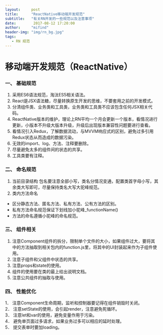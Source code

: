 ---layout:     posttitle:      "ReactNative移动端开发规范"subtitle:   "有关RN开发的一些规范以及注意事项"date:        2017-08-12 17:20:00author:     "mifind"header-img: "img/rn_bg.jpg"tags:   - RN 规范---# 移动端开发规范（ReactNative）### 一、	基础规范1.	采用ES6语法规范，淘汰ES5相关语法。<br>2.	React是JSX语法糖，尽量转换原生开发的思维，不要套用之前的开发模式。<br>3.	分清组件类、业务类和工具类，业务类和工具类不应该包含任何JSX相关代码。<br>4.	ReactNative版本的维护，理论上RN平均一个月会更新一个版本，看情况进行更新，小版本不升级大版本升级，升级后出现版本兼容性问题要进行查看。<br>5.	看情况引入Redux，了解数据流动，与MVVM响应式的区别，避免过多引用Redux状态从而造成的数据污染。<br>6.	无效的import、log、方法、注释要删除。<br>7.	尽量避免太多的组件间的状态的共享。<br>8.	工具类要有注释。<br>### 二、	命名规范1.	当前目录结构包名要注意全部小写，类名分情况变通，配置类首字母小写，其余类大写即可，尽量保持类名大写大驼峰规范。2.	类内方法命名* 区分静态方法、匿名方法、私有方法、公有方法的区别。<br>* 私有方法命名规范保证下划线加小驼峰_functionName()<br>* 方法的命名遵循小驼峰的命名规范。<br>### 三、	组件相关1.	注意Component组件的拆分，限制单个文件的大小，如果组件过大，要将其中的方法抽取到相关包内的function.js里，将其中的UI封装起来作为子组件使用。<br>2.	注意子组件和父组件中状态的共享。<br>3.	注意props和state的使用。<br>4.	组件的使用要在类的最上给出说明文档。<br>5.	注意公共组件的抽取与使用。<br>### 四、	性能优化1．	注意Component生命周期，监听和控制器要记得在组件销毁时关闭。<br>2．	注意setState的使用，会引起render，注意避免死循环。<br>3．	注意let和var的使用，避免变量作用于污染。<br>4．	避免单页面过多请求，如果业务过多可以相应的延时处理。<br>5．	提交表单时要加loading。<br>